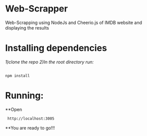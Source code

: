 # Web-Scrapper
Web-Scrapping using NodeJs and Cheerio.js of IMDB website and displaying the results

# Installing dependencies
*1)clone the repo*
*2)In the root directory run:*
##
```
npm install
```

# Running:
**Open
```
 http://localhost:3005
```
**You are ready to go!!!
